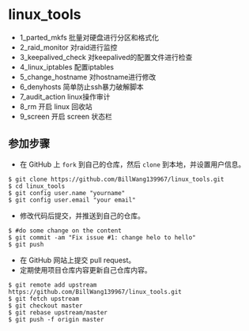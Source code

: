 # linux_tools

* 1_parted_mkfs 批量对硬盘进行分区和格式化
* 2_raid_monitor 对raid进行监控
* 3_keepalived_check 对keepalived的配置文件进行检查
* 4_linux_iptables 配置iptables
* 5_change_hostname 对hostname进行修改
* 6_denyhosts 简单防止ssh暴力破解脚本
* 7_audit_action linux操作审计
* 8_rm 开启 linux 回收站
* 9_screen 开启 screen 状态栏

## 参加步骤

* 在 GitHub 上 `fork` 到自己的仓库，然后 `clone` 到本地，并设置用户信息。
```
$ git clone https://github.com/BillWang139967/linux_tools.git
$ cd linux_tools
$ git config user.name "yourname"
$ git config user.email "your email"
```
* 修改代码后提交，并推送到自己的仓库。
```
$ #do some change on the content
$ git commit -am "Fix issue #1: change helo to hello"
$ git push
```
* 在 GitHub 网站上提交 pull request。
* 定期使用项目仓库内容更新自己仓库内容。
```
$ git remote add upstream https://github.com/BillWang139967/linux_tools.git
$ git fetch upstream
$ git checkout master
$ git rebase upstream/master
$ git push -f origin master
```
